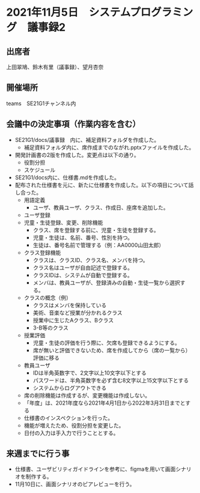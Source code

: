 # 2021年11月5日　システムプログラミング　議事録2

## 出席者
上田翠鳩、鈴木有里（議事録）、望月杏奈

## 開催場所
teams　SE21G1チャンネル内

## 会議中の決定事項（作業内容を含む）
- SE21G1/docs/議事録　内に、補足資料フォルダを作成した。
  - 補足資料フォルダ内に、席作成までのながれ.pptxファイルを作成した。
- 開発計画書の2版を作成した。変更点は以下の通り。
  - 役割分担
  - スケジュール
- SE21G1/docs内に、仕様書.mdを作成した。
- 配布された仕様書を元に、新たに仕様書を作成した。以下の項目について話し合った。
  - 用語定義
    - ユーザ、教員ユーザ、クラス、作成日、座席を追加した。
  - ユーザ登録
  - 児童・生徒登録、変更、削除機能
      - クラス、席を登録する前に、児童・生徒を登録する。
      - 児童・生徒は、名前、番号、性別を持つ。
      - 生徒は、番号名前で管理する（例：AA0000山田太郎）
  - クラス登録機能
    - クラスは、クラスID、クラス名、メンバを持つ。
    - クラス名はユーザが自由記述で登録する。
    - クラスIDは、システムが自動で登録する。
    - メンバは、教員ユーザが、登録済みの自動・生徒一覧から選択する。
  - クラスの概念（例）
    - クラスはメンバを保持している
    - 美術、音楽など授業が分かれるクラス
    - 授業中に生じたAクラス、Bクラス
    - 3-B等のクラス
  - 授業評価
    - 児童・生徒の評価を行う際に、欠席も登録できるようにする。
    - 席が無いと評価できないため、席を作成してから（席の一覧から）評価に移る
  - 教員ユーザ
    - IDは半角英数字で、2文字以上10文字以下とする
    - パスワードは、半角英数字を必ず含む8文字以上15文字以下とする
    - システムからログアウトできる
  - 席の削除機能は作成するが、変更機能は作成しない。
  - 「年度」は、2021年度なら2021年4月1日から2022年3月31日までとする
  - 仕様書のインスペクションを行った。
  - 機能が増えたため、役割分担を変更した。
  - 日付の入力は手入力で行うこととする。


## 来週までに行う事
- 仕様書、ユーザビリティガイドラインを参考に、figmaを用いて画面シナリオを制作する。
- 11月10日に、画面シナリオのピアレビューを行う。